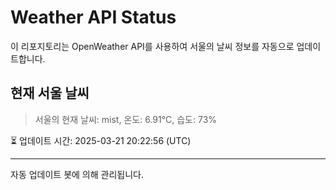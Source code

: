 
# Weather API Status

이 리포지토리는 OpenWeather API를 사용하여 서울의 날씨 정보를 자동으로 업데이트합니다.

## 현재 서울 날씨
> 서울의 현재 날씨: mist, 온도: 6.91°C, 습도: 73%

⏳ 업데이트 시간: 2025-03-21 20:22:56 (UTC)

---
자동 업데이트 봇에 의해 관리됩니다.
